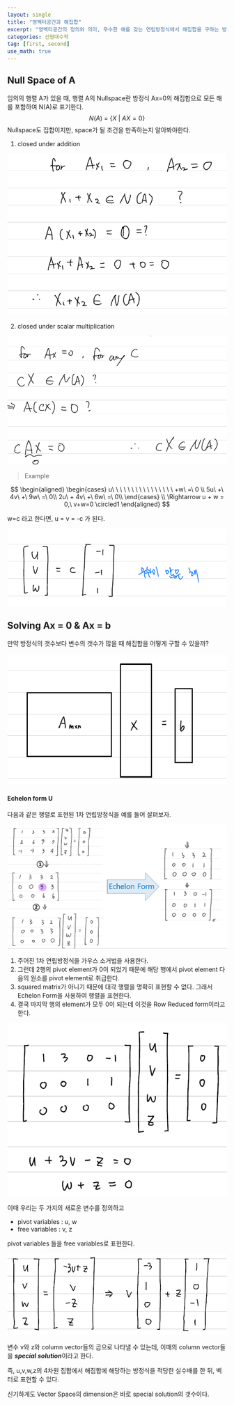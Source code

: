 ```yaml
---
layout: single
title: "영벡터공간과 해집합"
excerpt: "영벡터공간의 정의와 의미, 무수한 해를 갖는 연립방정식에서 해집합을 구하는 방법을 알아보자."
categories: 선형대수학
tag: [first, second]
use_math: true
---
```


## Null Space of A 



임의의 행렬 A가 있을 때, 행렬 A의 Nullspace란 방정식 Ax=0의 해집합으로 모든 해를 포함하여  N(A)로 표기한다.
$$
N(A)\ =\ \{ X\ |\ AX=0 \}
$$
Nullspace도 집합이지만, space가 될 조건을 만족하는지 알아봐야한다.



1. closed under addition

![image-20220323121557302](https://raw.githubusercontent.com/kjw9899/kjw9899.github.io/master/kjw9899/kjw9899.github.io/assets/images/image-20220323121557302.png)

2. closed under scalar multiplication

![image-20220323121625377](https://raw.githubusercontent.com/kjw9899/kjw9899.github.io/master/kjw9899/kjw9899.github.io/assets/images/image-20220323121625377.png)

> Example

$$
\begin{aligned}
\begin{cases}
u\ \ \ \ \ \ \ \ \ \ \ \ \ \ \ \ +w\ =\ 0 \\
5u\ +\ 4v\ +\ 9w\ =\ 0\\
2u\ + 4v\ +\ 6w\ =\ 0\\
\end{cases}
\\
\Rightarrow u + w = 0,\ v+w=0 
\circled1
\end{aligned}
$$

w=c 라고 한다면, u = v = -c 가 된다.

![image-20220323122131367](https://raw.githubusercontent.com/kjw9899/kjw9899.github.io/master/kjw9899/kjw9899.github.io/assets/images/image-20220323122131367.png)



## Solving Ax = 0 & Ax = b

만약 방정식의 갯수보다 변수의 갯수가 많을 때 해집합을 어떻게 구할 수 있을까?

![image-20220323122336106](https://raw.githubusercontent.com/kjw9899/kjw9899.github.io/master/kjw9899/kjw9899.github.io/assets/images/image-20220323122336106.png)



#### Echelon form U

다음과 같은 행렬로 표현된 1차 연립방정식을 예를 들어 살펴보자.

![image-20220323122803160](https://raw.githubusercontent.com/kjw9899/kjw9899.github.io/master/kjw9899/kjw9899.github.io/assets/images/image-20220323122803160.png)



1. 주어진 1차 연립방정식을 가우스 소거법을 사용한다.
2. 그런데 2행의 pivot element가 0이 되었기 때문에 해당 행에서 pivot element 다음의 원소를 pivot element로 취급한다.
3. squared matrix가 아니기 때문에 대각 행렬을 명확히 표현할 수 없다. 그래서 Echelon Form을 사용하여 행렬을 표현한다.
4. 결국 마지막 행의 element가 모두 0이 되는데 이것을 Row Reduced form이라고 한다.



![image-20220323123636130](https://raw.githubusercontent.com/kjw9899/kjw9899.github.io/master/kjw9899/kjw9899.github.io/assets/images/image-20220323123636130.png)



이때 우리는 두 가지의 새로운 변수를 정의하고

* pivot variables : u, w 
* free variables : v, z

pivot variables 들을 free variables로 표현한다.



![image-20220323123845707](https://raw.githubusercontent.com/kjw9899/kjw9899.github.io/master/kjw9899/kjw9899.github.io/assets/images/image-20220323123845707.png)

변수 v와 z와 column vector들의 곱으로 나타낼 수 있는데, 이때의 column vector들을  ***special solution***이라고 한다.

즉, u,v,w,z의 4차원 집합에서 해집합에 해당하는 방정식을 적당한 실수배를 한 뒤, 벡터로 표현할 수 있다.



신기하게도 Vector Space의 dimension은 바로 special solution의 갯수이다.













